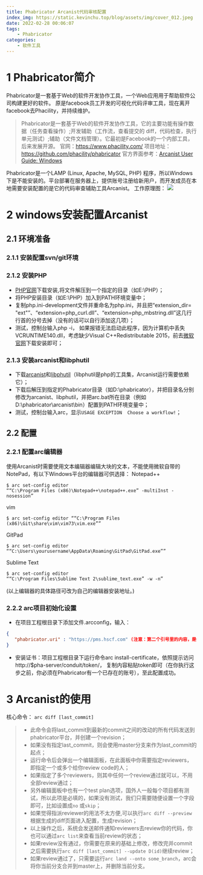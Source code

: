 ```yaml
---
title: Phabricator Arcanist代码审核配置
index_img: https://static.kevinchu.top/blog/assets/img/cover_012.jpeg
date: 2022-02-28 00:06:07
tags:
    - Phabricator
categories:
    - 软件工具
---
```

# 1 Phabricator简介
Phabricator是一套基于Web的软件开发协作工具，一个Web应用用于帮助软件公司构建更好的软件。 
原是facebook员工开发的可视化代码评审工具，现在离开facebook去Phacility，并持续维护。 
>Phabricator是一套基于Web的软件开发协作工具，它的主要功能有操作数据（任务查看操作）;开发辅助（工作流，查看提交的 diff，代码检查，执行单元测试）;辅助（文件文档管理）。它最初是Facebook的一个内部工具，后来发展开源。
官网：https://www.phacility.com/
项目地址：https://github.com/phacility/phabricator
官方界面参考：[Arcanist User Guide: Windows](https://secure.phabricator.com/)

Phabricator是一个LAMP (Linux, Apache, MySQL, PHP) 程序，所以Windows下是不能安装的。平台部署在服务器上，提供账号注册给新用户，而开发成员在本地需要安装配置的是它的代码审查辅助工具Arcanist。
工作原理图：
![](https://static.kevinchu.top/blog/public/phabricator-arcanist.png)


# 2 windows安装配置Arcanist

## 2.1 环境准备 

### 2.1.1 安装配置svn/git环境

### 2.1.2 安装PHP
- [PHP官网](https://windows.php.net/download#php-7.3)下载安装,将文件解压到一个指定的目录（如E:\PHP）；
- 将PHP安装目录（如E:\PHP）加入到PATH环境变量中；
- 复制php.ini-development文件并重命名为php.ini，并且把“extension_dir= "ext"”、“extension=php_curl.dll”、“extension=php_mbstring.dll”这几行行首的分号去掉（没有的话可以自行添加这几项）；
- 测试，控制台输入php -i， 如果报错无法启动此程序，因为计算机中丢失 VCRUNTIME140.dll，考虑缺少Visual C++Redistributable 2015，前去[微软官网](https://www.microsoft.com/en-us/download/confirmation.aspx?id=48145)下载安装即可；

### 2.1.3 安装arcanist和libphutil
- 下载[arcanist](https://github.com/facebook/arcanist/archive/master.zip)和[libphutil](https://github.com/facebook/libphutil/archive/master.zip)（libphutil是php的工具集，Arcanist运行需要依赖它）；
- 下载后解压到指定的Phabricator目录（如D:\phabricator），并把目录名分别修改为arcanist、libphutil，并把arc.bat所在目录（例如D:\phabricator\arcanist\bin）配置到PATH环境变量中；
- 测试，控制台输入arc，显示```USAGE EXCEPTION  Choose a workflow!```；


## 2.2 配置
### 2.2.1 配置arc编辑器
使用Arcanist时需要使用文本编辑器编辑大块的文本，不能使用微软自带的NotePad，有以下Windows平台的编辑器可供选择：
Notepad++
```CMD
$ arc set-config editor
““C:\Program Files (x86)\Notepad++\notepad++.exe” -multiInst -nosession”
```
vim
```CMD
$ arc set-config editor ““C:\Program Files (x86)\Git\share\vim\vim73\vim.exe””
```
GitPad
```CMD
$ arc set-config editor ““C:\Users\yourusername\AppData\Roaming\GitPad\GitPad.exe””
```
Sublime Text
```CMD
$ arc set-config editor
““C:\Program Files\Sublime Text 2\sublime_text.exe” -w -n”
```
(以上编辑器的具体路径可改为自己的编辑器安装地址。)

### 2.2.2 arc项目初始化设置
- 在项目工程根目录下添加文件.arcconfig，输入：
```JSON
{
   "phabricator.uri" : "https://pms.hscf.com" (注意：第二个引号里的内容，是你的phabricator的URL)
}
```
- 安装证书：项目工程根目录下运行命令arc install-certificate，依照提示访问http://$pha-server/conduit/token/， 复制内容粘贴token即可（在你执行这步之前，你必须在Phabricator有一个已存在的账号），至此配置成功。


# 3 Arcanist的使用
核心命令：
 ```arc diff [last_commit]```
>- 此命令会将last_commit到最新的commit之间的改动的所有代码发送到phabricator平台，并创建一个revision；
>- 如果没有指定last_commit，则会使用master分支来作为last_commit的起点；
>- 运行命令后会弹出一个编辑面板，在此面板中你需要指定reviewers，即指定一个或多个给你review code的人；
>- 如果指定了多个reviewers，则其中任何一个review通过就可以，不用全部review通过；
>- 另外编辑面板中也有一个test plan选项，国外人一般每个项目都有测试，所以此项是必填的，如果没有测试，我们只需要随便设置一个字段即可，比如设置成```no``` 或```skip```；
>- 如果觉得指派reviewer的用法不太方便,可以执行```arc diff --preview```根据生成的diff页面进入配置，生成revision；
>- 以上操作之后，系统会发送邮件通知reviewers去review你的代码，你也可以通过```arc list```来查看当前review的状态；
>- 如果review没有通过，你需要在原来的基础上修改，修改完并commit之后需要执行```arc diff [last_commit] --update D(id)```继续review；
>- 如果review通过了，只需要运行```arc land --onto some_branch```，arc会将你当前分支合并到master上，并删除当前分支。

